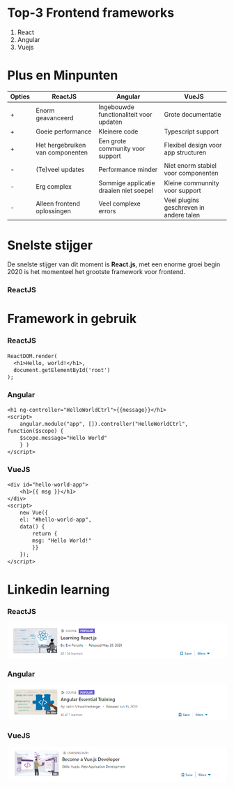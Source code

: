 # Top-3 Frontend frameworks
1. React
2. Angular
3. Vuejs



Plus en Minpunten
=====


| Opties | ReactJS | Angular | VueJS |
| ---------- | --------- | ----- | ---- |
| +   | Enorm geavanceerd | Ingebouwde functionaliteit voor updaten | Grote documentatie |
| +   | Goeie performance | Kleinere code | Typescript support |
| +   | Het hergebruiken van componenten | Een grote community voor support | Flexibel design voor app structuren |
| -   | (Te)veel updates | Performance minder | Niet enorm stabiel voor componenten |
| -   | Erg complex | Sommige applicatie draaien niet soepel | Kleine communnity voor support |
| -   | Alleen frontend oplossingen | Veel complexe errors | Veel plugins geschreven in andere talen |

Snelste stijger
=====

De snelste stijger van dit moment is **React.js**, met een enorme groei begin 2020 is het momenteel het grootste framework voor frontend.

### ReactJS

Framework in gebruik
=====

### ReactJS
```
ReactDOM.render(
  <h1>Hello, world!</h1>,
  document.getElementById('root')
);
```

### Angular

```
<h1 ng-controller="HelloWorldCtrl">{{message}}</h1>
<script>  
    angular.module("app", []).controller("HelloWorldCtrl", function($scope) {  
    $scope.message="Hello World" 
    } )
</script> 
```

### VueJS

```
<div id="hello-world-app">
    <h1>{{ msg }}</h1>
</div>
<script>
    new Vue({
    el: "#hello-world-app",
    data() {
        return {
        msg: "Hello World!"
        }}
    });
</script>
```

# Linkedin learning
#####

### ReactJS

[<img src="./img/md/ll1.png">](https://www.linkedin.com/learning/paths/become-a-vue-js-developer)

### Angular

[<img src="./img/md/ll2.png">](https://www.linkedin.com/learning/angular-essential-training-2)

### VueJS

[<img src="./img/md/ll3.png">](https://www.linkedin.com/learning/paths/become-a-vue-js-developer)